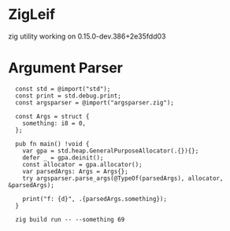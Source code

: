 # ZigLeif
  zig utility
  working on
  0.15.0-dev.386+2e35fdd03

# Argument Parser
```zig
  const std = @import("std");
  const print = std.debug.print;
  const argsparser = @import("argsparser.zig");

  const Args = struct {
    something: i8 = 0,
  };

  pub fn main() !void {
    var gpa = std.heap.GeneralPurposeAllocator(.{}){};
    defer _ = gpa.deinit();
    const allocator = gpa.allocator();
    var parsedArgs: Args = Args{};
    try argsparser.parse_args(@TypeOf(parsedArgs), allocator, &parsedArgs);

    print("f: {d}", .{parsedArgs.something});
  }
  ```

```shell
  zig build run -- --something 69
  ```
